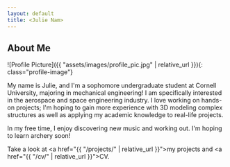```yaml
---
layout: default
title: <Julie Nam>
---
```


## About Me


![Profile Picture]({{ "assets/images/profile_pic.jpg" | relative_url }}){: class="profile-image"}

 
My name is Julie, and I'm a sophomore undergraduate student at Cornell University, majoring in mechanical engineering! I am specifically interested in the aerospace and space engineering industry. I love working on hands-on projects; I'm hoping to gain more experience with 3D modeling complex structures as well as applying my academic knowledge to real-life projects.

In my free time, I enjoy discovering new music and working out. I'm hoping to learn archery soon!

Take a look at <a href="{{ "/projects/" | relative_url }}">my projects</a> and <a href="{{ "/cv/" | relative_url }}">CV</a>.
